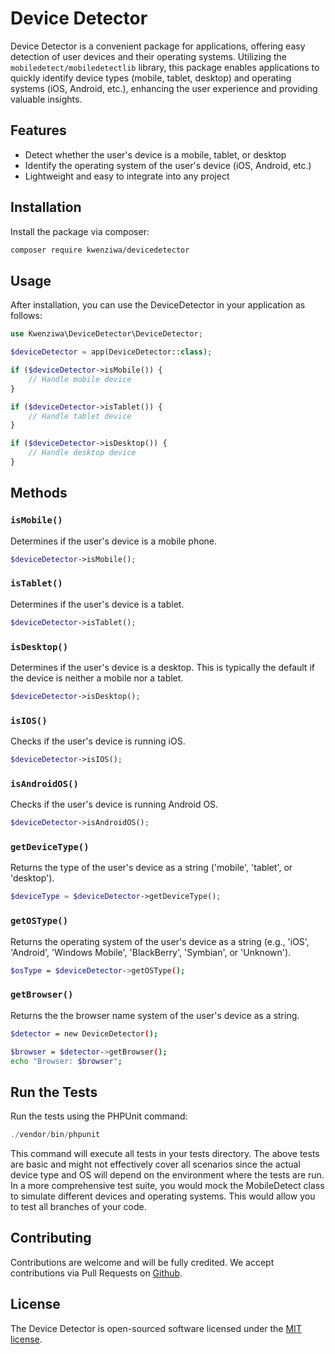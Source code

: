 
# Device Detector

 Device Detector is a convenient package for  applications, offering easy detection of user devices and their operating systems. Utilizing the `mobiledetect/mobiledetectlib` library, this package enables applications to quickly identify device types (mobile, tablet, desktop) and operating systems (iOS, Android, etc.), enhancing the user experience and providing valuable insights.

## Features

- Detect whether the user's device is a mobile, tablet, or desktop
- Identify the operating system of the user's device (iOS, Android, etc.)
- Lightweight and easy to integrate into any  project

## Installation

Install the package via composer:

```bash
composer require kwenziwa/devicedetector
```

## Usage

After installation, you can use the DeviceDetector in your  application as follows:

```php
use Kwenziwa\DeviceDetector\DeviceDetector;

$deviceDetector = app(DeviceDetector::class);

if ($deviceDetector->isMobile()) {
    // Handle mobile device
}

if ($deviceDetector->isTablet()) {
    // Handle tablet device
}

if ($deviceDetector->isDesktop()) {
    // Handle desktop device
}
```

## Methods

### `isMobile()`

Determines if the user's device is a mobile phone.

```php
$deviceDetector->isMobile();
```

### `isTablet()`

Determines if the user's device is a tablet.

```php
$deviceDetector->isTablet();
```

### `isDesktop()`

Determines if the user's device is a desktop. This is typically the default if the device is neither a mobile nor a tablet.

```php
$deviceDetector->isDesktop();
```

### `isIOS()`

Checks if the user's device is running iOS.

```php
$deviceDetector->isIOS();
```

### `isAndroidOS()`

Checks if the user's device is running Android OS.

```php
$deviceDetector->isAndroidOS();
```
### `getDeviceType()`

Returns the type of the user's device as a string ('mobile', 'tablet', or 'desktop').

```php
$deviceType = $deviceDetector->getDeviceType();
```

### `getOSType()`

Returns the operating system of the user's device as a string (e.g., 'iOS', 'Android', 'Windows Mobile', 'BlackBerry', 'Symbian', or 'Unknown').

```bash
$osType = $deviceDetector->getOSType();
```

### `getBrowser()`

Returns the  the browser name system of the user's device as a string.


```bash
$detector = new DeviceDetector();

$browser = $detector->getBrowser();
echo "Browser: $browser";
```

## Run the Tests

Run the tests using the PHPUnit command:

```php
./vendor/bin/phpunit
```
This command will execute all tests in your tests directory.
The above tests are basic and might not effectively cover all scenarios since the actual device type and OS will depend on the environment where the tests are run. In a more comprehensive test suite, you would mock the MobileDetect class to simulate different devices and operating systems. This would allow you to test all branches of your code.

## Contributing

Contributions are welcome and will be fully credited. We accept contributions via Pull Requests on [Github](https://github.com/Kwenziwa/device-detector).

## License

The  Device Detector is open-sourced software licensed under the [MIT license](LICENSE.md).
